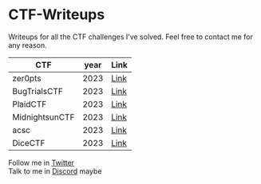 # CTF-Writeups

Writeups for all the CTF challenges I've solved.
Feel free to contact me for any reason.

|CTF|year|Link|
|-|-|-|
|zer0pts|2023|[Link](./2023/zer0pts/)|
|BugTrialsCTF|2023|[Link](./2023/BugTrialsCTF/)|
|PlaidCTF|2023|[Link](./2023/plaidCTF/)|
|MidnightsunCTF|2023|[Link](./2023/MidnightsunCTF/)|
|acsc|2023|[Link](./2023/acsc/)|
|DiceCTF|2023|[Link](./2023/DiceCTF/)|


Follow me in [Twitter](https://twitter.com/ShuntIsReal)\
Talk to me in [Discord](https://discordapp.com/users/realshunt) maybe
